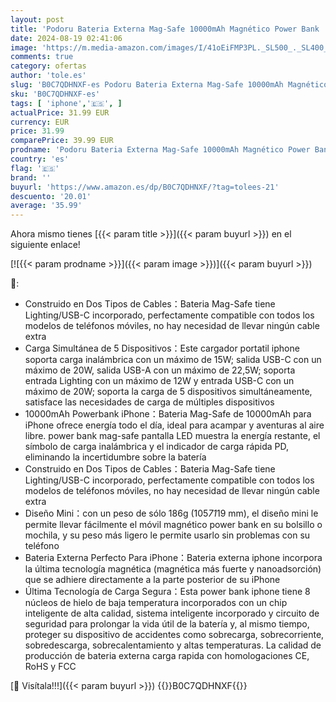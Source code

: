 ```yaml
---
layout: post
title: 'Podoru Bateria Externa Mag-Safe 10000mAh Magnético Power Bank  Powerbank Mag-safe Integrado USB-C&Lighting  Cargador Portátil Inalámbrico PD22.5W Carga Rapida para iPhone Serie 15/14/13/12-Azul Marino'
date: 2024-08-19 02:41:06
image: 'https://m.media-amazon.com/images/I/41oEiFMP3PL._SL500_._SL400_.jpg'
comments: true
category: ofertas
author: 'tole.es'
slug: 'B0C7QDHNXF-es Podoru Bateria Externa Mag-Safe 10000mAh Magnético Power...'
sku: 'B0C7QDHNXF-es'
tags: [ 'iphone','🇪🇸', ]
actualPrice: 31.99 EUR
currency: EUR
price: 31.99
comparePrice: 39.99 EUR
prodname: 'Podoru Bateria Externa Mag-Safe 10000mAh Magnético Power Bank  Powerbank Mag-safe Integrado USB-C&Lighting  Cargador Portátil Inalámbrico PD22.5W Carga Rapida para iPhone Serie 15/14/13/12-Azul Marino'
country: 'es'
flag: '🇪🇸'
brand: ''
buyurl: 'https://www.amazon.es/dp/B0C7QDHNXF/?tag=tolees-21'
descuento: '20.01'
average: '35.99'
---
```


Ahora mismo tienes [{{< param title >}}]({{< param buyurl >}}) en el siguiente enlace!

[![{{< param prodname >}}]({{< param image >}})]({{< param buyurl >}})

🔎:

- Construido en Dos Tipos de Cables：Bateria Mag-Safe tiene Lighting/USB-C incorporado, perfectamente compatible con todos los modelos de teléfonos móviles, no hay necesidad de llevar ningún cable extra
- Carga Simultánea de 5 Dispositivos：Este cargador portatil iphone soporta carga inalámbrica con un máximo de 15W; salida USB-C con un máximo de 20W, salida USB-A con un máximo de 22,5W; soporta entrada Lighting con un máximo de 12W y entrada USB-C con un máximo de 20W; soporta la carga de 5 dispositivos simultáneamente, satisface las necesidades de carga de múltiples dispositivos
- 10000mAh Powerbank iPhone：Bateria Mag-Safe de 10000mAh para iPhone ofrece energía todo el día, ideal para acampar y aventuras al aire libre. power bank mag-safe pantalla LED muestra la energía restante, el símbolo de carga inalámbrica y el indicador de carga rápida PD, eliminando la incertidumbre sobre la batería
- Construido en Dos Tipos de Cables：Bateria Mag-Safe tiene Lighting/USB-C incorporado, perfectamente compatible con todos los modelos de teléfonos móviles, no hay necesidad de llevar ningún cable extra
- Diseño Mini：con un peso de sólo 186g (105*71*19 mm), el diseño mini le permite llevar fácilmente el móvil magnético power bank en su bolsillo o mochila, y su peso más ligero le permite usarlo sin problemas con su teléfono
- Bateria Externa Perfecto Para iPhone：Bateria externa iphone incorpora la última tecnología magnética (magnética más fuerte y nanoadsorción) que se adhiere directamente a la parte posterior de su iPhone
- Última Tecnología de Carga Segura：Esta power bank iphone tiene 8 núcleos de hielo de baja temperatura incorporados con un chip inteligente de alta calidad, sistema inteligente incorporado y circuito de seguridad para prolongar la vida útil de la batería y, al mismo tiempo, proteger su dispositivo de accidentes como sobrecarga, sobrecorriente, sobredescarga, sobrecalentamiento y altas temperaturas. La calidad de producción de bateria externa carga rapida con homologaciones CE, RoHS y FCC

[🛒 Visítala!!!]({{< param buyurl >}})
{{<world>}}B0C7QDHNXF{{</world>}}
